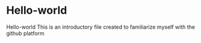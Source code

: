 # Hello-world
Hello-world
This is an introductory file created to familiarize myself with the github platform
